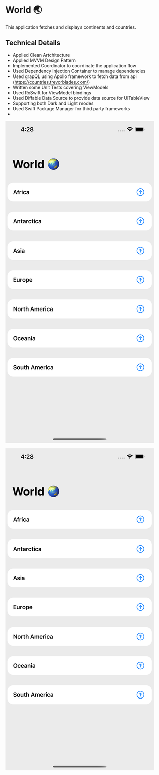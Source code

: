 # World 🌏
This application fetches and displays continents and countries.

## Technical Details
- Applied Clean Artchitecture
- Applied MVVM Design Pattern
- Implemented Coordinator to coordinate the application flow
- Used Dependency Injection Container to manage dependencies
- Used grapQL using Apollo framework to fetch data from api (https://countries.trevorblades.com/)
- Written some Unit Tests covering ViewModels
- Used RxSwift for ViewModel bindings
- Used Diffable Data Source to provide data source for UITableView
- Supporting both Dark and Light modes
- Used Swift Package Manager for third party frameworks
- 
![Alt text](/Screenshots/1.png "Title")

![plot](Screenshots/1.png)